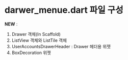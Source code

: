 # darwer_menue.dart 파일 구성

__NEW__ : <br>
1. Drawer 객체(In Scaffold)
2. ListView 객체와 ListTile 객체
3. UserAccountsDrawerHeader : Drawer 헤더용 위젯
4. BoxDecoration 위젯